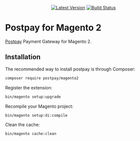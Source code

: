<p align="center">
  <a href="https://github.com/postpayio/magento2/releases"><img src="https://img.shields.io/github/release/postpayio/magento2.svg" alt="Latest Version"/></a> <a href="https://travis-ci.org/postpayio/magento2"><img src="https://img.shields.io/travis/postpayio/magento2.svg" alt="Build Status"/></a>
</p>

# Postpay for Magento 2 

[Postpay](https"//postpay.io) Payment Gateway for Magento 2.

## Installation

The recommended way to install postpay is through Composer:

```sh
composer require postpay/magento2
```

Register the extension:

```sh
bin/magento setup:upgrade
```

Recompile your Magento project:

```sh
bin/magento setup:di:compile
```

Clean the cache:

```sh
bin/magento cache:clean
```
